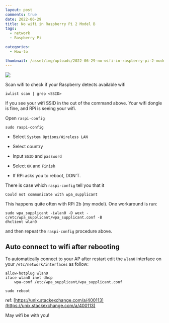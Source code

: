 ```yaml
---
layout: post
comments: true
date: 2022-06-29
title: No wifi in Raspberry Pi 2 Model B
tags:
  - network
  - Raspberry Pi

categories:
  - How-to

thumbnail: /asset/img/uploads/2022-06-29-no-wifi-in-raspberry-pi-2-model-b.png
---
```


![](https://s3.us-west-2.amazonaws.com/secure.notion-static.com/4d704959-90a6-4604-8a22-ed9cf5bf2abf/IMG_3505.jpg?X-Amz-Algorithm=AWS4-HMAC-SHA256&X-Amz-Content-Sha256=UNSIGNED-PAYLOAD&X-Amz-Credential=AKIAT73L2G45EIPT3X45%2F20220711%2Fus-west-2%2Fs3%2Faws4_request&X-Amz-Date=20220711T145350Z&X-Amz-Expires=3600&X-Amz-Signature=fa9e681d4e586ca6a66f687306d12a3f8df2d0ae0f6b16c0f0d8d38f921e4724&X-Amz-SignedHeaders=host&x-id=GetObject)

Scan wifi to check if your Raspberry detects available wifi

```shell
iwlist scan | grep <SSID>
```

If you see your wifi SSID in the out of the command above. Your wifi dongle is fine, and RPi is seeing your wifi.

Open `raspi-config`

```shell
sudo raspi-config
```

- Select `System Options/Wireless LAN`

- Select country

- Input `SSID` and `password`

- Select `OK` and `Finish`

- If RPi asks you to reboot, DON’T.

There is case which `raspi-config` tell you that it

```shell
Could not communicate with wpa_supplicant
```

This happens quite often with RPi 2b (my model). One workaround is run:

```shell
sudo wpa_supplicant -iwlan0 -D wext -c/etc/wpa_supplicant/wpa_supplicant.conf -B
dhclient wlan0
```

and then repeat the `raspi-config` procedure above.

## Auto connect to wifi after rebooting

To automatically connect to your AP after restart edit the `wlan0` interface on your `/etc/network/interfaces` as follow:

```shell
allow-hotplug wlan0
iface wlan0 inet dhcp
    wpa-conf /etc/wpa_supplicant/wpa_supplicant.conf
```

```shell
sudo reboot
```

ref: [https://unix.stackexchange.com/a/400113](https://unix.stackexchange.com/a/400113)

May wifi be with you!

